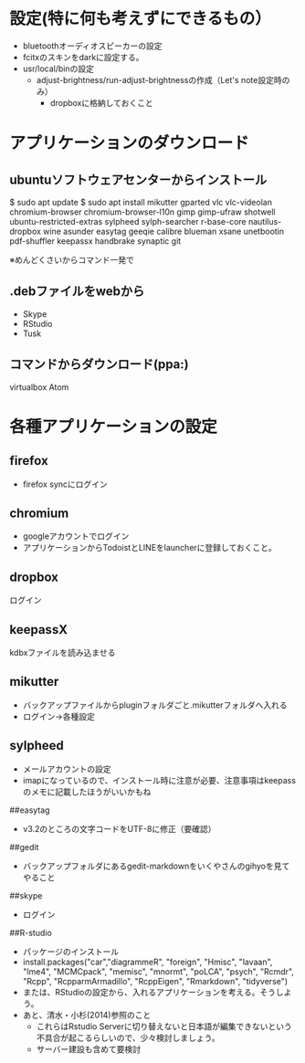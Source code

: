 # 設定(特に何も考えずにできるもの）
- bluetoothオーディオスピーカーの設定
- fcitxのスキンをdarkに設定する。
- usr/local/binの設定
  - adjust-brightness/run-adjust-brightnessの作成（Let's note設定時のみ）
    - dropboxに格納しておくこと

# アプリケーションのダウンロード
## ubuntuソフトウェアセンターからインストール

$ sudo apt update
$ sudo apt install mikutter gparted vlc vlc-videolan chromium-browser chromium-browser-l10n gimp gimp-ufraw shotwell ubuntu-restricted-extras sylpheed sylph-searcher r-base-core nautilus-dropbox wine asunder easytag geeqie calibre blueman xsane unetbootin pdf-shuffler keepassx handbrake synaptic git

※めんどくさいからコマンド一発で

## .debファイルをwebから
- Skype
- RStudio
- Tusk

## コマンドからダウンロード(ppa:)
virtualbox
Atom

# 各種アプリケーションの設定
## firefox
- firefox syncにログイン

## chromium
- googleアカウントでログイン
- アプリケーションからTodoistとLINEをlauncherに登録しておくこと。

## dropbox
ログイン

## keepassX
kdbxファイルを読み込ませる

## mikutter
- バックアップファイルからpluginフォルダごと.mikutterフォルダへ入れる
- ログイン→各種設定

## sylpheed
- メールアカウントの設定
- imapになっているので、インストール時に注意が必要、注意事項はkeepassのメモに記載したほうがいいかもね

##easytag
- v3.2のところの文字コードをUTF-8に修正（要確認）

##gedit
- バックアップフォルダにあるgedit-markdownをいくやさんのgihyoを見てやること

##skype
- ログイン

##R-studio
- パッケージのインストール
- install.packages("car","diagrammeR", "foreign", "Hmisc", "lavaan", "lme4", "MCMCpack", "memisc", "mnormt", "poLCA", "psych", "Rcmdr", "Rcpp", "RcpparmArmadillo", "RcppEigen", "Rmarkdown", "tidyverse")
- または、RStudioの設定から、入れるアプリケーションを考える。そうしよう。
- あと、清水・小杉(2014)参照のこと
    - これらはRstudio Serverに切り替えないと日本語が編集できないという不具合が起こるらしいので、少々検討しましょう。
    - サーバー建設も含めて要検討

